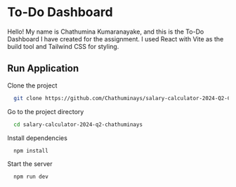 
# To-Do Dashboard

Hello! My name is Chathumina Kumaranayake, and this is the To-Do Dashboard I have created for the assignment. I used React with Vite as the build tool and Tailwind CSS for styling.

## Run Application

Clone the project

```bash
  git clone https://github.com/Chathuminays/salary-calculator-2024-Q2-Chathuminays.git
```

Go to the project directory

```bash
  cd salary-calculator-2024-q2-chathuminays
```

Install dependencies

```bash
  npm install
```

Start the server

```bash
  npm run dev
```

